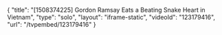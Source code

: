 {
    "title": "[1508374225] Gordon Ramsay Eats a Beating Snake Heart in Vietnam",
    "type": "solo",
    "layout": "iframe-static",
    "videoId": "123179416",
    "url": "\/tvpembed\/123179416"
}